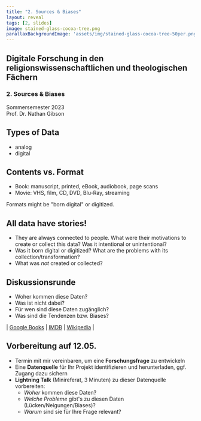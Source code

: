 ```yaml
---
title: "2. Sources & Biases"
layout: reveal
tags: [2, slides]
image: stained-glass-cocoa-tree.png
parallaxBackgroundImage: 'assets/img/stained-glass-cocoa-tree-50per.png'
---
```


## Digitale Forschung in den religionswissenschaftlichen und theologischen Fächern

### 2. Sources & Biases

Sommersemester 2023  
Prof. Dr. Nathan Gibson

## Types of Data

- analog
- digital

## Contents vs. Format

- Book: manuscript, printed, eBook, audiobook, page scans
- Movie: VHS, film, CD, DVD, Blu-Ray, streaming

Formats might be "born digital" or digitized.

## All data have stories! 

- They are always connected to people. What were their motivations to create or collect this data? Was it intentional or unintentional?  
- Was it born digital or digitized? What are the problems with its collection/transformation?
- What was _not_ created or collected?

## Diskussionsrunde

- Woher kommen diese Daten? 
- Was ist nicht dabei?
- Für wen sind diese Daten zugänglich?
- Was sind die Tendenzen bzw. Biases?

| [Google Books](https://books.google.de) | [IMDB](https://imdb.com) | [Wikipedia](https://wikipedia.org) |

## Vorbereitung auf 12.05.

- Termin mit mir vereinbaren, um eine **Forschungsfrage** zu entwickeln
- Eine **Datenquelle** für Ihr Projekt identifizieren und herunterladen, ggf. Zugang dazu sichern
- **Lightning Talk** (Minireferat, 3 Minuten) zu dieser Datenquelle vorbereiten:
  - _Woher_ kommen diese Daten?
  - _Welche Probleme_ gibt's zu diesen Daten (Lücken/Neigungen/Biases)?
  - _Warum_ sind sie für Ihre Frage relevant?

